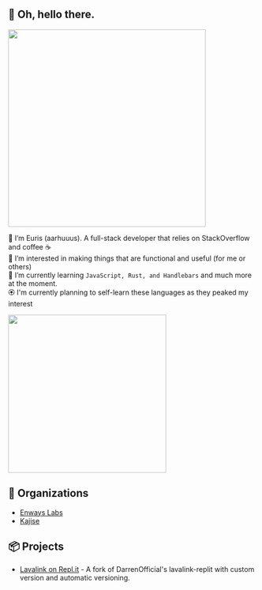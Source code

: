## 👋 Oh, hello there.
<a href="https://skillicons.dev">
    <img src="https://skillicons.dev/icons?i=js,html,css,nodejs,tailwind,windicss,mongodb,express,figma" width="400" />
</a>

👋 I’m Euris (aarhuuus). A full-stack developer that relies on StackOverflow and coffee ☕ \
👀 I’m interested in making things that are functional and useful (for me or others) \
🌱 I’m currently learning `JavaScript, Rust, and Handlebars` and much more at the moment. \
🏵 I'm currently planning to self-learn these languages as they peaked my interest

<a href="https://skillicons.dev">
    <img src="https://skillicons.dev/icons?i=react,php,mysql,java,rust,kotlin,angular" width="320" />
    <br/>
</a>

## 👥 Organizations
  - [Enways Labs](https://github.com/enwayslabs)
  - [Kajise](https://github.com/kajise)

## 📦 Projects
  - [Lavalink on Repl.it](https://github.com/kajise/lavalink-replit) - A fork of DarrenOfficial's lavalink-replit with custom version and automatic versioning.
